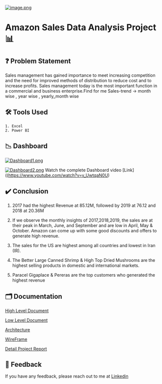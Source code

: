 

[![image.png](https://i.postimg.cc/59nmV0Fk/image.png)](https://postimg.cc/0rKSG9np)


# Amazon Sales Data Analysis Project 📊



## ❓ Problem Statement

Sales management has gained importance to meet increasing competition and the need
for improved methods of distribution to reduce cost and to increase profits. Sales
management today is the most important function in a commercial and business
enterprise.Find for me Sales-trend -> month wise , year wise , yearly_month wise
## 🛠 Tools Used
    1. Excel
    2. Power BI
## 📉 Dashboard

[![Dashboard1.png](https://i.postimg.cc/Gp3yq0cT/Dashboard1.png)](https://postimg.cc/Sn5RxvYm)
<!-- ![App Screenshot](https://github.com/AshishRaykar/Amazon-sales-data-analysis/blob/4cc5d0f0f89c8ad730e8db448923e53c824bad5b/Media/Dashboard2.png) -->
[![Dashboard2.png](https://i.postimg.cc/RVyRqZLC/Dashboard2.png)](https://postimg.cc/vc79NMKC)
Watch the complete Dashboard video [Link]((https://www.youtube.com/watch?v=v_UwtqaN0U)

## ✔️ Conclusion
1. 2017 had the highest Revenue at 85.12M, followed by 2019 at 76.12 and 2018 at 20.36M

2. If we observe the monthly insights of 2017,2018,2019, the sales are at their peak in March, June, and September and are low in April, May & October. Amazon can come up with some good discounts and offers to generate high revenue.

3. The sales for the US are highest among all countries and lowest in Iran (IR).

4. The Better Large Canned Shrimp & High Top Dried Mushrooms are the highest selling products in domestic and international markets. 

5. Paracel Gigaplace & Pereras are the top customers who generated the highest revenue
## 🗂 Documentation

[High Level Document](https://github.com/RohanExploit/amazon_data_analytics/blob/main/HLD%20Document.pdf)

[Low Level Document](https://github.com/RohanExploit/amazon_data_analytics/blob/main/LLD%20Document.pdf)

[Architecture](https://github.com/RohanExploit/amazon_data_analytics/blob/main/Architecture.pdf)

[WireFrame](https://github.com/RohanExploit/amazon_data_analytics/blob/main/Wireframe.pdf)

[Detail Project Report](https://github.com/RohanExploit/amazon_data_analytics/blob/main/Detailed%20Project%20Report.pdf)

## 📩 Feedback

If you have any feedback, please reach out to me at [Linkedin](https://www.linkedin.com/in/rohangaikwadlink/)

